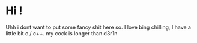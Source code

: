 # Hi !
Uhh i dont want to put some fancy shit here so.
I love bing chilling, I have a little bit c / c++. my cock is longer than d3r1n
